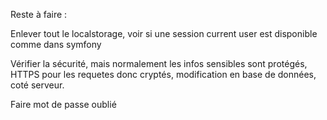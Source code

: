 Reste à faire : 

Enlever tout le localstorage, voir si une session current user est disponible comme dans symfony

Vérifier la sécurité, mais normalement les infos sensibles sont protégés, HTTPS pour les requetes donc cryptés, modification en base de données, coté serveur.

Faire mot de passe oublié 

